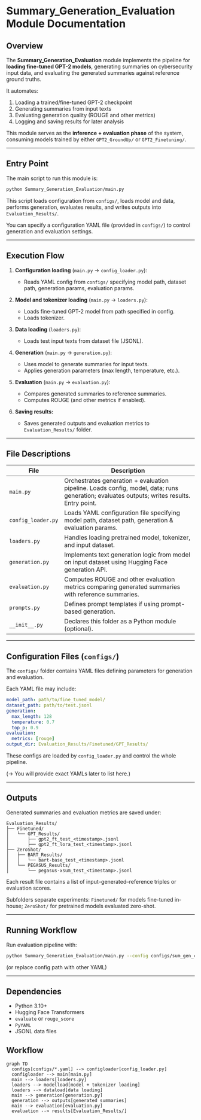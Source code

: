 # Summary_Generation_Evaluation Module Documentation

## Overview

The **Summary_Generation_Evaluation** module implements the pipeline for **loading fine-tuned GPT-2 models**, generating summaries on cybersecurity input data, and evaluating the generated summaries against reference ground truths.

It automates:

1. Loading a trained/fine-tuned GPT-2 checkpoint
2. Generating summaries from input texts
3. Evaluating generation quality (ROUGE and other metrics)
4. Logging and saving results for later analysis

This module serves as the **inference + evaluation phase** of the system, consuming models trained by either `GPT2_GroundUp/` or `GPT2_Finetuning/`.

---

## Entry Point

The main script to run this module is:

```bash
python Summary_Generation_Evaluation/main.py
```

This script loads configuration from `configs/`, loads model and data, performs generation, evaluates results, and writes outputs into `Evaluation_Results/`.

You can specify a configuration YAML file (provided in `configs/`) to control generation and evaluation settings.

---

## Execution Flow

1. **Configuration loading** (`main.py` → `config_loader.py`):

   - Reads YAML config from `configs/` specifying model path, dataset path, generation params, evaluation params.

2. **Model and tokenizer loading** (`main.py` → `loaders.py`):

   - Loads fine-tuned GPT-2 model from path specified in config.
   - Loads tokenizer.

3. **Data loading** (`loaders.py`):

   - Loads test input texts from dataset file (JSONL).

4. **Generation** (`main.py` → `generation.py`):

   - Uses model to generate summaries for input texts.
   - Applies generation parameters (max length, temperature, etc.).

5. **Evaluation** (`main.py` → `evaluation.py`):

   - Compares generated summaries to reference summaries.
   - Computes ROUGE (and other metrics if enabled).

6. **Saving results:**

   - Saves generated outputs and evaluation metrics to `Evaluation_Results/` folder.

---

## File Descriptions

| File              | Description                                                                 |
|------------------|-----------------------------------------------------------------------------|
| `main.py`         | Orchestrates generation + evaluation pipeline. Loads config, model, data; runs generation; evaluates outputs; writes results. Entry point. |
| `config_loader.py`| Loads YAML configuration file specifying model path, dataset path, generation & evaluation params. |
| `loaders.py`      | Handles loading pretrained model, tokenizer, and input dataset.              |
| `generation.py`   | Implements text generation logic from model on input dataset using Hugging Face generation API. |
| `evaluation.py`   | Computes ROUGE and other evaluation metrics comparing generated summaries with reference summaries. |
| `prompts.py`      | Defines prompt templates if using prompt-based generation. |
| `__init__.py`     | Declares this folder as a Python module (optional).                         |

---

## Configuration Files (`configs/`)

The `configs/` folder contains YAML files defining parameters for generation and evaluation.

Each YAML file may include:

```yaml
model_path: path/to/fine_tuned_model/
dataset_path: path/to/test.jsonl
generation:
  max_length: 128
  temperature: 0.7
  top_p: 0.9
evaluation:
  metrics: [rouge]
output_dir: Evaluation_Results/Finetuned/GPT_Results/
```

These configs are loaded by `config_loader.py` and control the whole pipeline.

(→ You will provide exact YAMLs later to list here.)

---

## Outputs

Generated summaries and evaluation metrics are saved under:

```
Evaluation_Results/
├── Finetuned/
│   └── GPT_Results/
│       ├── gpt2_ft_test_<timestamp>.jsonl
│       ├── gpt2_ft_lora_test_<timestamp>.jsonl
├── ZeroShot/
│   ├── BART_Results/
│   │   └── bart-base_test_<timestamp>.jsonl
│   └── PEGASUS_Results/
│       └── pegasus-xsum_test_<timestamp>.jsonl
```

Each result file contains a list of input–generated–reference triples or evaluation scores.

Subfolders separate experiments: `Finetuned/` for models fine-tuned in-house; `ZeroShot/` for pretrained models evaluated zero-shot.

---

## Running Workflow

Run evaluation pipeline with:

```bash
python Summary_Generation_Evaluation/main.py --config configs/sum_gen_cfg_finetune_gpt2.yaml
```

(or replace config path with other YAML)

---

## Dependencies

- Python 3.10+
- Hugging Face Transformers
- `evaluate` or `rouge_score`
- `PyYAML`
- JSONL data files

## Workflow

```mermaid
graph TD
  configs[configs/*.yaml] --> configloader[config_loader.py]
  configloader --> main[main.py]
  main --> loaders[loaders.py]
  loaders --> modelload[model + tokenizer loading]
  loaders --> dataload[data loading]
  main --> generation[generation.py]
  generation --> outputs[generated summaries]
  main --> evaluation[evaluation.py]
  evaluation --> results[Evaluation_Results/]
```
